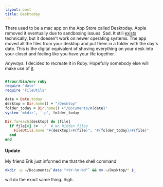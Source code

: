 ```yaml
---
layout: post
title: Desktoday
---
```


There used to be a mac app on the App Store called Desktoday. Apple removed it eventually due to sandboxing issues. Sad. It still [exists](http://www.hanken.co.uk/desktoday/) technically, but it doesen't work on newer operating systems. The app moved all the files from your desktop and put them in a folder with the day's date. This is the digital equivalent of shoving everything on your desk into your closet and feeling like you have your life together.

_Anyways._ I decided to recreate it in Ruby. Hopefully somebody else will make use of [it](https://github.com/bettinson/desk-today/blob/master/desk-today.rb).

```ruby

#!/usr/bin/env ruby
require 'date'
require "FileUtils"

date = Date.today
desktop = Dir.home() + "/Desktop"
folder_today = Dir.home() +"/Documents/#{date}"
system 'mkdir', '-p', folder_today

Dir.foreach(desktop) do |file|
  if file[0] != '.'  # No hidden files
    FileUtils.move "#{desktop}/#{file}", "#{folder_today}/#{file}"
  end
end
```

#### Update

My friend Erik just informed me that the shell command
```bash
mkdir -p ~/Documents/`date "+%Y-%m-%d"` && mv ~/Desktop/* $_
```

will do the exact same thing. Sigh.
